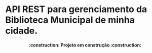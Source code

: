 # API REST para gerenciamento da Biblioteca Municipal de minha cidade.

<h4 align="center"> 
    :construction:  Projeto em construção  :construction:
</h4>
